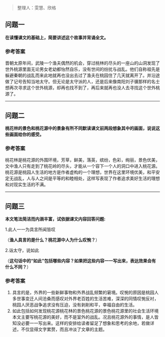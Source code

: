 > 整理人：雯慧、欣格

## 问题一

**在读懂课文的基础上，简要讲述这个故事并背诵全文。**

### 参考答案

晋朝太原年间，武陵一个渔夫偶然的机会，穿过桃林的尽头的一座山的山洞发现了世外桃源里面无论男女老幼都怡然自乐，没有世间的纷扰与战乱。他们自称祖先是躲避秦朝的战乱而来此地就再也没出去过了渔夫在桃园住了几天就离开了。并沿途做了记号告知当地太守。但无论是太守派的人，还是后来像南阳刘子骥那样的名士想再次寻求这个世外桃源，却再也找不到了，再后来就再也没人去寻找这个世外桃源了。



------



## 问题二

**桃花林的景色和桃花源中的景象有所不同默读课文前两段想象其中的画面，说说这些画面给你的感受。**

### 参考答案

桃花林是桃花源的外围环境，芳草，鲜美，落英，缤纷，色彩，绚丽，景色优美，文中渔人只有走到了桃花岭的尽头，才能从一个容下一个人的洞口中进入桃花源。桃花源是桃园人生活的地方是作者虚构的一个理想，世界在这里环境优美，和平安定无战乱，人与人之间是平等的和睦相处，这样写表现了作者追求美好生活的理想和对现实生活的不满。



------



## 问题三

**本文笔法简洁而内涵丰富，试依据课文内容回答问题:**



1.此人一一为具言所闻皆叹

（**渔人具言的是什么？桃花源中人为什么叹惋？**）

2.诣太守，说如此

（**这句话中的“如此”包括哪些内容？如果把这些内容一一写出来，表达效果会有什么不同？**）

### 参考答案

1. 具言的是，外界的一些新鲜事物和外界战乱频繁的窘境。叹惋的原因是桃园人多世事变迁人间沧桑而感叹对外界老百姓的生活苦难，深深的同情叹惋反衬，桃园人厌恶战争追求没有压迫，没有剥削和平，幸福自由的生活。
2. 如此包括如何发现桃花源桃花林的景色桃花源的景色桃花源里的社会生活环境本文主要写桃花源的美好，而不是室外的战乱。况且桃花源外的事情，是人皆知没必要一一写出来。这样的安排给读者留足了想象和思考的余地，若做详述，不仅显得文字累赘，而且冲淡了文章的主题。